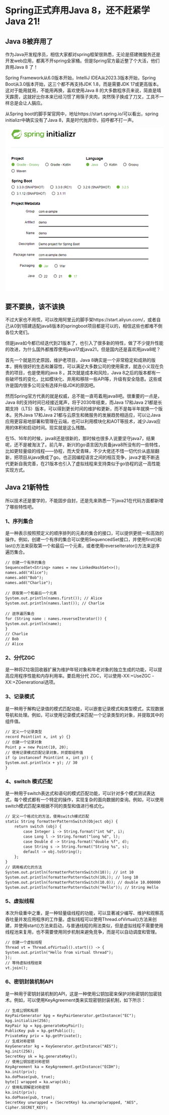 # Spring正式弃用Java 8，还不赶紧学Java 21!

## Java 8被弃用了

作为Java开发程序员，相信大家都对spring框架很熟悉，无论是搭建微服务还是开发web应用，都离不开spring全家桶。但是Spring官方最近整了个大活，他们弃用Java 8 了！


Spring Framework从6.0版本开始，IntelliJ IDEA从2023.3版本开始，Spring Boot从3.0版本开始，这三个都不再支持JDK 1.8，而是需要JDK 17或更高版本。这对于能用就用，不能用再换，喜欢使用Java 8 的大多数程序员来说，简直是晴天霹雳，这就好比你本来已经习惯了用筷子夹肉，突然筷子换成了刀叉，工具不一样总是会让人膈应。

从Spring boot的脚手架官网中，地址https://start.spring.io/可以看出，spring initializr中确实没有了Java 8，真是时代抛弃你，招呼都不打一声。

![img.png](../../img/java/02/spring-init.png)
## 要不要换，该不该换

不过大家也不用慌，可以改用阿里云的脚手架https://start.aliyun.com/，或者自己从0到1搭建适配java8版本的springboot项目都是可以的，相信这些也都难不倒各位大佬们。

但是java如今都已经迭代到21版本了，也引入了很多新的特性，做了不少提升性能的改进，为什么国外都推荐使用java17或java21，但是国内还是喜欢用java8呢？

首先一个就是历史原因，维护老项目，Java 8确实是一个非常稳定和成熟的版本，拥有很好的生态和兼容性，可以满足大多数公司的使用需求，就连小义现在负责的项目，也是使用的java 8 。其次就是成本和风险，Java 8之后的版本都有一些破坏性的变化，比如模块化、弃用和移除一些API等，升级有安全隐患。这些或许是国内很多公司没有选择升级JDK的原因吧。

然而Spring官方代表的就是权威，总不能一直苟着用java8吧。很重要的一点是，Java 8的支持时间已经接近尾声，将于2030年结束，而Java 17和Java 21都是长期支持（LTS）版本，可以得到更长时间的维护和更新，而不是每半年就换一个版本。另外Java 17和Java 21都与云原生和微服务的发展趋势相适应，可以让Java应用更容易地部署和管理在云端，也可以利用模块化和AOT等技术，减少Java应用的体积和启动时间。现实就是这么残酷。


在15、16年的时候，java8还是很新的，那时候也很多人说要坚守java7，结果呢，还不是被淘汰了。前几年，新兴的go语言因为具备java8所没有的一些特性，比如更轻量级的线程——协程，而大受青睐，不少大佬还不惜一切代价从底层翻新，把项目从java换成了go。也正因编程语言之间的相互竞争，java才能不断迭代更新自我完善，在21版本也引入了虚拟线程来支持类似于go协程的这一高性能实现方式。

## Java 21新特性

所以技术还是要学的，不能固步自封，还是先来熟悉一下java21在代码方面都新增了哪些特性吧。

### 1、序列集合

是一种表示按照预定义的顺序排列的元素的集合的接口，可以提供更统一和高效的操作。例如，创建一个有序的集合可以使用SequencedSet接口，并使用first()和last()方法来获取第一个和最后一个元素，或者使用reverseIterator()方法来逆序遍历集合。
```
// 创建一个有序的集合  
SequencedSet<String> names = new LinkedHashSet<>();  
names.add("Alice");  
names.add("Bob");  
names.add("Charlie");

// 获取第一个和最后一个元素  
System.out.println(names.first()); // Alice  
System.out.println(names.last()); // Charlie

// 逆序遍历集合  
for (String name : names.reverseIterator()) {  
System.out.println(name);  
}  
// Charlie  
// Bob  
// Alice
```


### 2、分代ZGC

是一种将Z垃圾回收器扩展为维护年轻对象和年老对象的独立生成的功能，可以提高应用程序性能和内存利用率。要启用分代 ZGC，可以使用-XX:+UseZGC -XX:+ZGenerational选项。

### 3、记录模式

是一种用于解构记录值的模式匹配功能，可以嵌套记录模式和类型模式，实现数据导航和处理。例如，可以使用记录模式来匹配一个记录类型的对象，并提取其中的组件值。
```
// 定义一个记录类型  
record Point(int x, int y) {}  
// 创建一个记录对象  
Point p = new Point(10, 20);  
// 使用记录模式匹配记录对象，并提取组件值  
if (p instanceof Point(int x, int y)) {  
System.out.println(x + y); // 30  
}
```


### 4、switch 模式匹配

是一种用于switch表达式和语句的模式匹配功能，可以针对多个模式测试表达式，每个模式都有一个特定的操作，实现复杂的面向数据的查询。例如，可以使用switch模式匹配来根据不同的类型和值进行格式化。

```
// 定义一个格式化的方法，使用switch模式匹配
static String formatterPatternSwitch(Object obj) {
    return switch (obj) {
        case Integer i -> String.format("int %d", i);
        case Long l -> String.format("long %d", l);
        case Double d -> String.format("double %f", d);
        case String s -> String.format("String %s", s);
        default -> obj.toString();
    };
}
// 调用格式化的方法
System.out.println(formatterPatternSwitch(10)); // int 10
System.out.println(formatterPatternSwitch(10L)); // long 10
System.out.println(formatterPatternSwitch(10.0)); // double 10.000000
System.out.println(formatterPatternSwitch("Hello")); // String Hello
```
### 5、虚拟线程

本次升级重中之重，是一种轻量级线程的功能，可以显著减少编写、维护和观察高吞吐量并发应用程序的工作量。虚拟线程可以使用Thread.ofVirtual()方法来创建，并使用start()方法来启动，与普通线程的用法类似，但是虚拟线程不需要使用线程池来复用，也不需要使用同步机制来避免竞争，而是可以自动调度和管理。
```
// 创建一个虚拟线程  
Thread vt = Thread.ofVirtual().start(() -> {  
System.out.println("Hello from virtual thread");  
});  
// 等待虚拟线程结束  
vt.join();
```


### 6、密钥封装机制API

是一种用于密钥封装机制的API，这是一种使用公钥加密来保护对称密钥的加密技术。例如，可以使用KeyAgreement类来实现密钥封装机制，如下所示：

```
// 生成公钥和私钥
KeyPairGenerator kpg = KeyPairGenerator.getInstance("EC");
kpg.initialize(256);
KeyPair kp = kpg.generateKeyPair();
PublicKey pub = kp.getPublic();
PrivateKey priv = kp.getPrivate();
// 生成对称密钥
KeyGenerator kg = KeyGenerator.getInstance("AES");
kg.init(256);
SecretKey sk = kg.generateKey();
// 使用公钥加密对称密钥
KeyAgreement ka = KeyAgreement.getInstance("ECDH");
ka.init(priv);
ka.doPhase(pub, true);
byte[] wrapped = ka.wrap(sk);
// 使用私钥解密对称密钥
ka.init(priv);
ka.doPhase(pub, true);
SecretKey unwrapped = (SecretKey) ka.unwrap(wrapped, "AES", Cipher.SECRET_KEY);
```